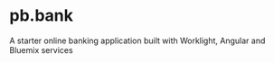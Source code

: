 pb.bank
=======

A starter online banking application built with Worklight, Angular and Bluemix services